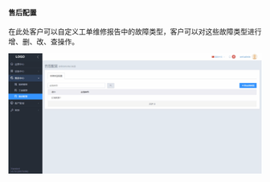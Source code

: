 #### 售后配置

在此处客户可以自定义工单维修报告中的故障类型，客户可以对这些故障类型进行增、删、改、查操作。

![Alt text](images\after_sale_center\after_sale_settings.gif)